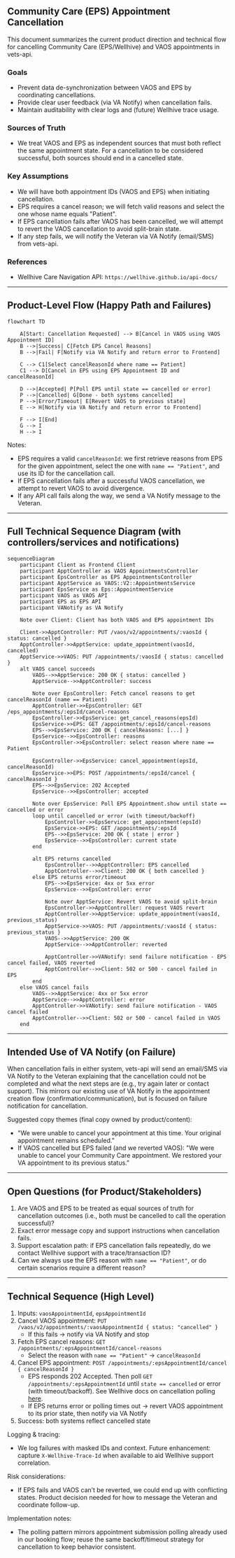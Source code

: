 ## Community Care (EPS) Appointment Cancellation

This document summarizes the current product direction and technical flow for cancelling Community Care (EPS/Wellhive) and VAOS appointments in vets-api.

### Goals

- Prevent data de-synchronization between VAOS and EPS by coordinating cancellations.
- Provide clear user feedback (via VA Notify) when cancellation fails.
- Maintain auditability with clear logs and (future) Wellhive trace usage.

### Sources of Truth

- We treat VAOS and EPS as independent sources that must both reflect the same appointment state. For a cancellation to be considered successful, both sources should end in a cancelled state.

### Key Assumptions

- We will have both appointment IDs (VAOS and EPS) when initiating cancellation.
- EPS requires a cancel reason; we will fetch valid reasons and select the one whose name equals "Patient".
- If EPS cancellation fails after VAOS has been cancelled, we will attempt to revert the VAOS cancellation to avoid split-brain state.
- If any step fails, we will notify the Veteran via VA Notify (email/SMS) from vets-api.

### References

- Wellhive Care Navigation API: `https://wellhive.github.io/api-docs/`

---

## Product-Level Flow (Happy Path and Failures)

```mermaid
flowchart TD

    A[Start: Cancellation Requested] --> B[Cancel in VAOS using VAOS Appointment ID]
    B -->|Success| C[Fetch EPS Cancel Reasons]
    B -->|Fail| F[Notify via VA Notify and return error to Frontend]

    C --> C1[Select cancelReasonId where name == Patient]
    C1 --> D[Cancel in EPS using EPS Appointment ID and cancelReasonId]

    D -->|Accepted| P[Poll EPS until state == cancelled or error]
    P -->|Cancelled| G[Done - both systems cancelled]
    P -->|Error/Timeout| E[Revert VAOS to previous state]
    E --> H[Notify via VA Notify and return error to Frontend]

    F --> I[End]
    G --> I
    H --> I
```

Notes:

- EPS requires a valid `cancelReasonId`: we first retrieve reasons from EPS for the given appointment, select the one with `name == "Patient"`, and use its ID for the cancellation call.
- If EPS cancellation fails after a successful VAOS cancellation, we attempt to revert VAOS to avoid divergence.
- If any API call fails along the way, we send a VA Notify message to the Veteran.

---

## Full Technical Sequence Diagram (with controllers/services and notifications)

```mermaid
sequenceDiagram
    participant Client as Frontend Client
    participant ApptController as VAOS AppointmentsController
    participant EpsController as EPS AppointmentsController
    participant ApptService as VAOS::V2::AppointmentsService
    participant EpsService as Eps::AppointmentService
    participant VAOS as VAOS API
    participant EPS as EPS API
    participant VANotify as VA Notify

    Note over Client: Client has both VAOS and EPS appointment IDs

    Client->>ApptController: PUT /vaos/v2/appointments/:vaosId { status: cancelled }
    ApptController->>ApptService: update_appointment(vaosId, cancelled)
    ApptService->>VAOS: PUT /appointments/:vaosId { status: cancelled }
    alt VAOS cancel succeeds
        VAOS-->>ApptService: 200 OK { status: cancelled }
        ApptService-->>ApptController: success

        Note over EpsController: Fetch cancel reasons to get cancelReasonId (name == Patient)
        ApptController->>EpsController: GET /eps_appointments/:epsId/cancel-reasons
        EpsController->>EpsService: get_cancel_reasons(epsId)
        EpsService->>EPS: GET /appointments/:epsId/cancel-reasons
        EPS-->>EpsService: 200 OK { cancelReasons: [...] }
        EpsService-->>EpsController: reasons
        EpsController->>EpsController: select reason where name == Patient

        EpsController->>EpsService: cancel_appointment(epsId, cancelReasonId)
        EpsService->>EPS: POST /appointments/:epsId/cancel { cancelReasonId }
        EPS-->>EpsService: 202 Accepted
        EpsService-->>EpsController: accepted

        Note over EpsService: Poll EPS Appointment.show until state == cancelled or error
        loop until cancelled or error (with timeout/backoff)
            EpsController->>EpsService: get_appointment(epsId)
            EpsService->>EPS: GET /appointments/:epsId
            EPS-->>EpsService: 200 OK { state | error }
            EpsService-->>EpsController: current state
        end

        alt EPS returns cancelled
            EpsController-->>ApptController: EPS cancelled
            ApptController-->>Client: 200 OK { both cancelled }
        else EPS returns error/timeout
            EPS-->>EpsService: 4xx or 5xx error
            EpsService-->>EpsController: error

            Note over ApptService: Revert VAOS to avoid split-brain
            EpsController->>ApptController: request VAOS revert
            ApptController->>ApptService: update_appointment(vaosId, previous_status)
            ApptService->>VAOS: PUT /appointments/:vaosId { status: previous_status }
            VAOS-->>ApptService: 200 OK
            ApptService-->>ApptController: reverted

            ApptController->>VANotify: send failure notification - EPS cancel failed, VAOS reverted
            ApptController-->>Client: 502 or 500 - cancel failed in EPS
        end
    else VAOS cancel fails
        VAOS-->>ApptService: 4xx or 5xx error
        ApptService-->>ApptController: error
        ApptController->>VANotify: send failure notification - VAOS cancel failed
        ApptController-->>Client: 502 or 500 - cancel failed in VAOS
    end
```

---

## Intended Use of VA Notify (on Failure)

When cancellation fails in either system, vets-api will send an email/SMS via VA Notify to the Veteran explaining that the cancellation could not be completed and what the next steps are (e.g., try again later or contact support). This mirrors our existing use of VA Notify in the appointment creation flow (confirmation/communication), but is focused on failure notification for cancellation.

Suggested copy themes (final copy owned by product/content):

- "We were unable to cancel your appointment at this time. Your original appointment remains scheduled."
- If VAOS cancelled but EPS failed (and we reverted VAOS): "We were unable to cancel your Community Care appointment. We restored your VA appointment to its previous status."

---

## Open Questions (for Product/Stakeholders)

1. Are VAOS and EPS to be treated as equal sources of truth for cancellation outcomes (i.e., both must be cancelled to call the operation successful)?
2. Exact error message copy and support instructions when cancellation fails.
3. Support escalation path: if EPS cancellation fails repeatedly, do we contact Wellhive support with a trace/transaction ID?
4. Can we always use the EPS reason with `name == "Patient"`, or do certain scenarios require a different reason?

---

## Technical Sequence (High Level)

1. Inputs: `vaosAppointmentId`, `epsAppointmentId`
2. Cancel VAOS appointment: `PUT /vaos/v2/appointments/:vaosAppointmentId { status: "cancelled" }`
   - If this fails → notify via VA Notify and stop
3. Fetch EPS cancel reasons: `GET /appointments/:epsAppointmentId/cancel-reasons`
   - Select the reason with `name == "Patient"` → `cancelReasonId`
4. Cancel EPS appointment: `POST /appointments/:epsAppointmentId/cancel { cancelReasonId }`
   - EPS responds 202 Accepted. Then poll `GET /appointments/:epsAppointmentId` until `state == cancelled` or error (with timeout/backoff). See Wellhive docs on cancellation polling [here](https://github.com/wellhive/api-docs#6-cancel-an-appointment).
   - If EPS returns error or polling times out → revert VAOS appointment to its prior state, then notify via VA Notify
5. Success: both systems reflect cancelled state

Logging & tracing:

- We log failures with masked IDs and context. Future enhancement: capture `X-Wellhive-Trace-Id` when available to aid Wellhive support correlation.

Risk considerations:

- If EPS fails and VAOS can’t be reverted, we could end up with conflicting states. Product decision needed for how to message the Veteran and coordinate follow-up.

Implementation notes:

- The polling pattern mirrors appointment submission polling already used in our booking flow; reuse the same backoff/timeout strategy for cancellation to keep behavior consistent.

